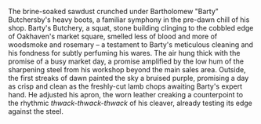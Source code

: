 The brine-soaked sawdust crunched under Bartholomew "Barty" Butchersby's heavy boots, a familiar symphony in the pre-dawn chill of his shop.  Barty's Butchery, a squat, stone building clinging to the cobbled edge of Oakhaven's market square, smelled less of blood and more of woodsmoke and rosemary – a testament to Barty's meticulous cleaning and his fondness for subtly perfuming his wares.  The air hung thick with the promise of a busy market day, a promise amplified by the low hum of the sharpening steel from his workshop beyond the main sales area.  Outside, the first streaks of dawn painted the sky a bruised purple, promising a day as crisp and clean as the freshly-cut lamb chops awaiting Barty's expert hand.  He adjusted his apron, the worn leather creaking a counterpoint to the rhythmic *thwack-thwack-thwack* of his cleaver, already testing its edge against the steel.
